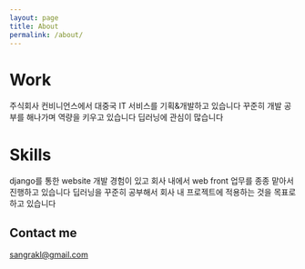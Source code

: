 ```yaml
---
layout: page
title: About
permalink: /about/
---
```


Work
=============
주식회사 컨비니언스에서 대중국 IT 서비스를 기획&개발하고 있습니다
꾸준히 개발 공부를 해나가며 역량을 키우고 있습니다
딥러닝에 관심이 많습니다

Skills
=============
django를 통한 website 개발 경험이 있고
회사 내에서 web front 업무를 종종 맡아서 진행하고 있습니다
딥러닝을 꾸준히 공부해서 회사 내 프로젝트에 적용하는 것을 목표로 하고 있습니다


## Contact me
[sangrakl@gmail.com](mailto:sangrakl@gmail.com)
